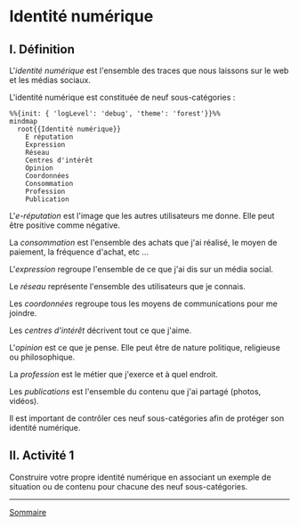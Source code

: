 # Identité numérique

## I. Définition

L'*identité numérique* est l'ensemble des traces que nous laissons sur le web et les médias sociaux.

L'identité numérique est constituée de neuf sous-catégories :

```mermaid
%%{init: { 'logLevel': 'debug', 'theme': 'forest'}}%%
mindmap
  root{{Identité numérique}}
    E réputation
    Expression
    Réseau
    Centres d'intérêt
    Opinion
    Coordonnées
    Consommation
    Profession
    Publication
```

L'*e-réputation* est l'image que les autres utilisateurs me donne. Elle peut être positive comme négative.

La *consommation* est l'ensemble des achats que j'ai réalisé, le moyen de paiement, la fréquence d'achat, etc ...

L'*expression* regroupe l'ensemble de ce que j'ai dis sur un média social.

Le *réseau* représente l'ensemble des utilisateurs que je connais.

Les *coordonnées* regroupe tous les moyens de communications pour me joindre.

Les *centres d'intérêt* décrivent tout ce que j'aime.

L'*opinion* est ce que je pense. Elle peut être de nature politique, religieuse ou philosophique.

La *profession* est le métier que j'exerce et à quel endroit.

Les *publications* est l'ensemble du contenu que j'ai partagé (photos, vidéos).

Il est important de contrôler ces neuf sous-catégories afin de protéger son identité numérique.

## II. Activité 1

Construire votre propre identité numérique en associant un exemple de situation ou de contenu pour chacune des neuf sous-catégories.

_____________

[Sommaire](./../README.md)